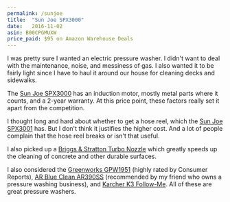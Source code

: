 ```yaml
---
permalink: /sunjoe
title:  "Sun Joe SPX3000"
date:   2016-11-02
asin: B00CPGMUXW
price_paid: $95 on Amazon Warehouse Deals
---
```


I was pretty sure I wanted an electric pressure washer. I didn't want to deal
with the maintenance, noise, and messiness of gas. I also wanted it to be
fairly light since I have to haul it around our house for cleaning decks and
sidewalks.

The [Sun Joe SPX3000](http://amzn.to/2fFRkuU) has an induction motor, mostly
metal parts where it counts, and a 2-year warranty. At this price point, these
factors really set it apart from the competition.

I thought long and hard about whether to get a hose reel, which the 
[Sun Joe SPX3001](http://amzn.to/2fFO6Yy) has.  But I don't think it justifies the
higher cost. And a lot of people complain that the hose reel breaks or isn't
that useful.

I also picked up a [Briggs & Stratton Turbo Nozzle](http://amzn.to/2gfneTx)
which greatly speeds up the cleaning of concrete and other durable surfaces.

I also considered the [Greenworks GPW1951](http://amzn.to/2fUIoqr)
(highly rated by Consumer Reports), [AR Blue Clean AR390SS](http://amzn.to/2fFSuXq) (recommended by my friend who owns a pressure washing business), and
[Karcher K3 Follow-Me](http://amzn.to/2fFO56B). All of these are great pressure
washers.

